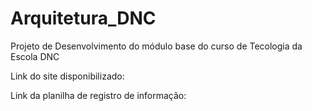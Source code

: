 # Arquitetura_DNC
Projeto de Desenvolvimento do módulo base do curso de Tecologia da Escola DNC

Link do site disponibilizado:

Link da planilha de registro de informação:
